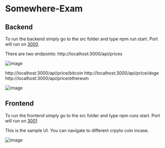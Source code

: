 # Somewhere-Exam

## Backend
To run the backend simply go to the src folder and type npm run start.
Port will run on [3000](http://localhost:3000/)

There are two endpoints:
http://localhost:3000/api/prices

![image](https://github.com/Francisunoxx/Somewhere-Exam/assets/19544055/bd5c07ff-6889-4e7a-a0ec-8dfa9c899bdc)

http://localhost:3000/api/price/bitcoin
http://localhost:3000/api/price/doge
http://localhost:3000/api/price/ethereum

![image](https://github.com/Francisunoxx/Somewhere-Exam/assets/19544055/4abd3dda-8e90-41c1-8684-61a72a9f275b)

## Frontend
To run the frontend simply go to the src folder and type npm runs start.
Port will run on [3001](http://localhost:3001/)

This is the sample UI.
You can navigate to different crpyto coin incase.

![image](https://github.com/Francisunoxx/Somewhere-Exam/assets/19544055/236bd9f7-332e-42b0-aa85-4667fa0dc361)
